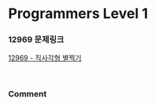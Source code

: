 # Programmers Level 1

### 12969 문제링크

[12969 - 직사각형 별찍기](https://school.programmers.co.kr/learn/courses/30/lessons/12969)

<br>

### Comment
